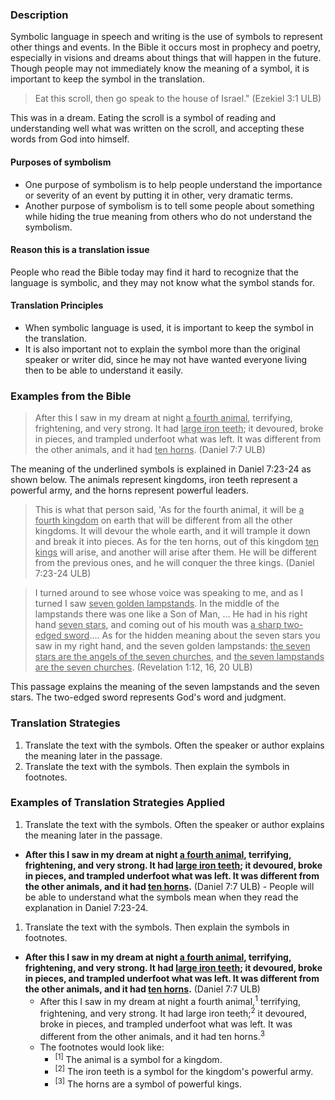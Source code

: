 

### Description

Symbolic language in speech and writing is the use of symbols to represent other things and events. In the Bible it occurs most in prophecy and poetry, especially in visions and dreams about things that will happen in the future. Though people may not immediately know the meaning of a symbol, it is important to keep the symbol in the translation.

>Eat this scroll, then go speak to the house of Israel." (Ezekiel 3:1 ULB)

This was in a dream. Eating the scroll is a symbol of reading and understanding well what was written on the scroll, and accepting these words from God into himself.

#### Purposes of symbolism

- One purpose of symbolism is to help people understand the importance or severity of an event by putting it in other, very dramatic terms.
- Another purpose of symbolism is to tell some people about something while hiding the true meaning from others who do not understand the symbolism.

#### Reason this is a translation issue

People who read the Bible today may find it hard to recognize that the language is symbolic, and they may not know what the symbol stands for.

#### Translation Principles

- When symbolic language is used, it is important to keep the symbol in the translation.
- It is also important not to explain the symbol more than the original speaker or writer did, since he may not have wanted everyone living then to be able to understand it easily.

### Examples from the Bible

>After this I saw in my dream at night <u>a fourth animal</u>, terrifying, frightening, and very strong. It had <u>large iron teeth</u>; it devoured, broke in pieces, and trampled underfoot what was left. It was different from the other animals, and it had <u>ten horns</u>. (Daniel 7:7 ULB)

The meaning of the underlined symbols is explained in Daniel 7:23-24 as shown below. The animals represent kingdoms, iron teeth represent a powerful army, and the horns represent powerful leaders.

>This is what that person said, 'As for the fourth animal, it will be <u>a fourth kingdom</u>  on earth that will be different from all the other kingdoms. It will devour the whole earth, and it will trample it down and break it into pieces. As for the ten horns, out of this kingdom <u>ten kings</u>  will arise, and another will arise after them. He will be different from the previous ones, and he will conquer the three kings. (Daniel 7:23-24 ULB)

<blockquote>I turned around to see whose voice was speaking to me, and as I turned I saw <u>seven golden lampstands</u>. In the middle of the lampstands there was one like a Son of Man, … He had in his right hand <u>seven stars</u>, and coming out of his mouth was <u>a sharp two-edged sword</u>…. As for the hidden meaning about the seven stars you saw in my right hand, and the seven golden lampstands: <u>the seven stars are the angels of the seven churches</u>, and <u>the seven lampstands are the seven churches</u>. (Revelation 1:12, 16, 20 ULB) </blockquote>

This passage explains the meaning of the seven lampstands and the seven stars. The two-edged sword represents God's word and judgment.

### Translation Strategies

1. Translate the text with the symbols. Often the speaker or author explains the meaning later in the passage.
1. Translate the text with the symbols. Then explain the symbols in footnotes.

### Examples of Translation Strategies Applied

1. Translate the text with the symbols. Often the speaker or author explains the meaning later in the passage.

  * **After this I saw in my dream at night <u>a fourth animal</u>, terrifying, frightening, and very strong. It had <u>large iron teeth</u>; it devoured, broke in pieces, and trampled underfoot what was left. It was different from the other animals, and it had <u>ten horns</u>.**  (Daniel 7:7 ULB) - People will be able to understand what the symbols mean when they read the explanation in Daniel 7:23-24.

1. Translate the text with the symbols. Then explain the symbols in footnotes.

  * **After this I saw in my dream at night <u>a fourth animal</u>, terrifying, frightening, and very strong. It had <u>large iron teeth</u>; it devoured, broke in pieces, and trampled underfoot what was left. It was different from the other animals, and it had <u>ten horns</u>.**  (Daniel 7:7 ULB)
      * After this I saw in my dream at night a fourth animal,<sup>1</sup>   terrifying, frightening, and very strong. It had large iron teeth;<sup>2</sup>   it devoured, broke in pieces, and trampled underfoot what was left. It was different from the other animals, and it had ten horns.<sup>3</sup>
      * The footnotes would look like:
          * <sup>[1]</sup>  The animal is a symbol for a kingdom.
          * <sup>[2]</sup>  The iron teeth is a symbol for the kingdom's powerful army.
          * <sup>[3]</sup>  The horns are a symbol of powerful kings.

